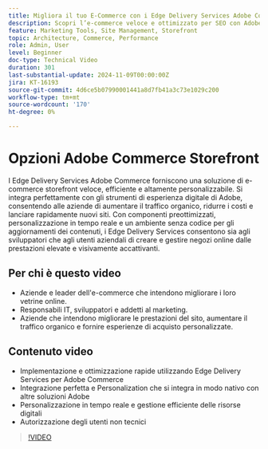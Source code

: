 ```yaml
---
title: Migliora il tuo E-Commerce con i Edge Delivery Services Adobe Commerce
description: Scopri l’e-commerce veloce e ottimizzato per SEO con Adobe Commerce. Aumenta il traffico, risparmia sui costi e gestisci facilmente la vetrina con Edge Delivery Services.
feature: Marketing Tools, Site Management, Storefront
topic: Architecture, Commerce, Performance
role: Admin, User
level: Beginner
doc-type: Technical Video
duration: 301
last-substantial-update: 2024-11-09T00:00:00Z
jira: KT-16193
source-git-commit: 4d6ce5b07990001441a8d7fb41a3c73e1029c200
workflow-type: tm+mt
source-wordcount: '170'
ht-degree: 0%

---
```



# Opzioni Adobe Commerce Storefront

I Edge Delivery Services Adobe Commerce forniscono una soluzione di e-commerce storefront veloce, efficiente e altamente personalizzabile.
Si integra perfettamente con gli strumenti di esperienza digitale di Adobe, consentendo alle aziende di aumentare il traffico organico, ridurre i costi e lanciare rapidamente nuovi siti. Con componenti preottimizzati, personalizzazione in tempo reale e un ambiente senza codice per gli aggiornamenti dei contenuti, i Edge Delivery Services consentono sia agli sviluppatori che agli utenti aziendali di creare e gestire negozi online dalle prestazioni elevate e visivamente accattivanti.

## Per chi è questo video

- Aziende e leader dell&#39;e-commerce che intendono migliorare i loro vetrine online.
- Responsabili IT, sviluppatori e addetti al marketing.
- Aziende che intendono migliorare le prestazioni del sito, aumentare il traffico organico e fornire esperienze di acquisto personalizzate.

## Contenuto video

- Implementazione e ottimizzazione rapide utilizzando Edge Delivery Services per Adobe Commerce
- Integrazione perfetta e Personalization che si integra in modo nativo con altre soluzioni Adobe
- Personalizzazione in tempo reale e gestione efficiente delle risorse digitali
- Autorizzazione degli utenti non tecnici

>[!VIDEO](https://video.tv.adobe.com/v/3431725?learn=on)
